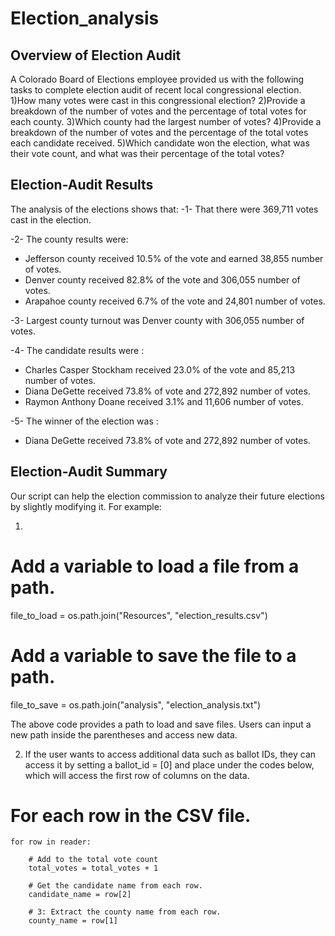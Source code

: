 # Election_analysis

## Overview of Election Audit 
A Colorado Board of Elections employee provided us with the following tasks to complete election audit of recent local congressional election.
1)How many votes were cast in this congressional election?
2)Provide a breakdown of the number of votes and the percentage of total votes for each county.
3)Which county had the largest number of votes?
4)Provide a breakdown of the number of votes and the percentage of the total votes each candidate received.
5)Which candidate won the election, what was their vote count, and what was their percentage of the total votes?

## Election-Audit Results
The analysis of the elections shows that:
-1- That there were 369,711 votes cast in the election.

-2- The county results were:
  - Jefferson county received 10.5% of the vote and earned 38,855 number of votes.
  - Denver county received 82.8% of the vote and 306,055 number of votes.
  - Arapahoe county received 6.7% of the vote and 24,801 number of votes.
 
-3- Largest county turnout was Denver county with 306,055 number of votes.
  
-4- The candidate results were :
  - Charles Casper Stockham received 23.0% of the vote and 85,213 number of votes.
  - Diana DeGette received 73.8% of vote and 272,892 number of votes.
  - Raymon Anthony Doane received 3.1% and 11,606 number of votes.

-5- The winner of the election was :
  - Diana DeGette received 73.8% of vote and 272,892 number of votes.
 
## Election-Audit Summary
Our script can help the election commission to analyze their future elections by slightly modifying it. For example: 

1)
# Add a variable to load a file from a path.
file_to_load = os.path.join("Resources", "election_results.csv")
# Add a variable to save the file to a path.
file_to_save = os.path.join("analysis", "election_analysis.txt")

The above code provides a path to load and save files. Users can input a new path inside the parentheses and access new data.

2) If the user wants to access additional data such as ballot IDs, they can access it by setting a ballot_id = [0] and place under the codes below, which will access the first row of columns on the data.
 # For each row in the CSV file.
    for row in reader:

        # Add to the total vote count
        total_votes = total_votes + 1

        # Get the candidate name from each row.
        candidate_name = row[2]

        # 3: Extract the county name from each row.
        county_name = row[1]
   

